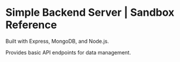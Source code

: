 # Simple Backend Server | Sandbox Reference

Built with Express, MongoDB, and Node.js.

Provides basic API endpoints for data management.